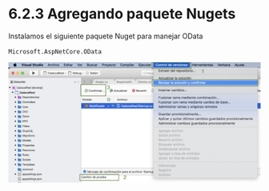# 6.2.3 Agregando paquete Nugets

Instalamos el siguiente paquete Nuget para manejar OData

```text
Microsoft.AspNetCore.OData
```

![](../../.gitbook/assets/image%20%2825%29.png)




